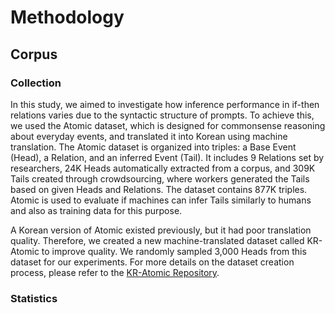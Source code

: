# Methodology

## Corpus
### Collection
In this study, we aimed to investigate how inference performance in if-then relations varies due to the syntactic structure of prompts. To achieve this, we used the Atomic dataset, which is designed for commonsense reasoning about everyday events, and translated it into Korean using machine translation. The Atomic dataset is organized into triples: a Base Event (Head), a Relation, and an inferred Event (Tail). It includes 9 Relations set by researchers, 24K Heads automatically extracted from a corpus, and 309K Tails created through crowdsourcing, where workers generated the Tails based on given Heads and Relations. The dataset contains 877K triples. Atomic is used to evaluate if machines can infer Tails similarly to humans and also as training data for this purpose.

A Korean version of Atomic existed previously, but it had poor translation quality. Therefore, we created a new machine-translated dataset called KR-Atomic to improve quality. We randomly sampled 3,000 Heads from this dataset for our experiments. For more details on the dataset creation process, please refer to the [KR-Atomic Repository](https://github.com/koreankiwi99/KR-Atomic).

### Statistics


